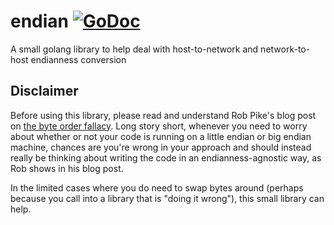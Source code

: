 # endian [![GoDoc](https://godoc.org/github.com/tsuna/endian?status.png)](https://godoc.org/github.com/tsuna/endian)

A small golang library to help deal with host-to-network and network-to-host
endianness conversion

## Disclaimer

Before using this library, please read and understand Rob Pike's blog post on
[the byte order fallacy](http://commandcenter.blogspot.com/2012/04/byte-order-fallacy.html).
Long story short, whenever you need to worry about whether or not your code is
running on a little endian or big endian machine, chances are you're wrong in
your approach and should instead really be thinking about writing the code in
an endianness-agnostic way, as Rob shows in his blog post.

In the limited cases where you do need to swap bytes around (perhaps because
you call into a library that is "doing it wrong"), this small library can help.
